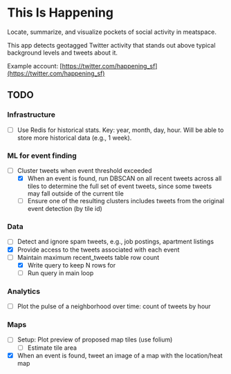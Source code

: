 # This Is Happening

Locate, summarize, and visualize pockets of social activity in meatspace.

This app detects geotagged Twitter activity that stands out above typical background levels and tweets about it.

Example account: [https://twitter.com/happening_sf](https://twitter.com/happening_sf)

## TODO

### Infrastructure

- [ ] Use Redis for historical stats. Key: year, month, day, hour. Will be able to store more historical data (e.g., 1 week).

### ML for event finding

- [ ] Cluster tweets when event threshold exceeded
  - [x] When an event is found, run DBSCAN on all recent tweets across all tiles to determine the full set of event tweets, since some tweets may fall outside of the current tile
  - [ ] Ensure one of the resulting clusters includes tweets from the original event detection (by tile id)

### Data

- [ ] Detect and ignore spam tweets, e.g., job postings, apartment listings
- [x] Provide access to the tweets associated with each event
- [ ] Maintain maximum recent_tweets table row count
  - [x] Write query to keep N rows for
  - [ ] Run query in main loop

### Analytics

- [ ] Plot the pulse of a neighborhood over time: count of tweets by hour

### Maps

- [ ] Setup: Plot preview of proposed map tiles (use folium)
  - [ ] Estimate tile area
- [x] When an event is found, tweet an image of a map with the location/heat map
